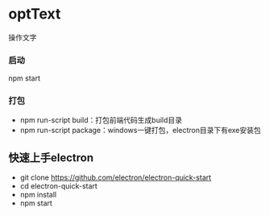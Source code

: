 # optText
操作文字


### 启动  
npm start  

### 打包
- npm run-script build：打包前端代码生成build目录  
- npm run-script package：windows一键打包，electron目录下有exe安装包  

## 快速上手electron
- git clone https://github.com/electron/electron-quick-start
- cd electron-quick-start
- npm install
- npm start